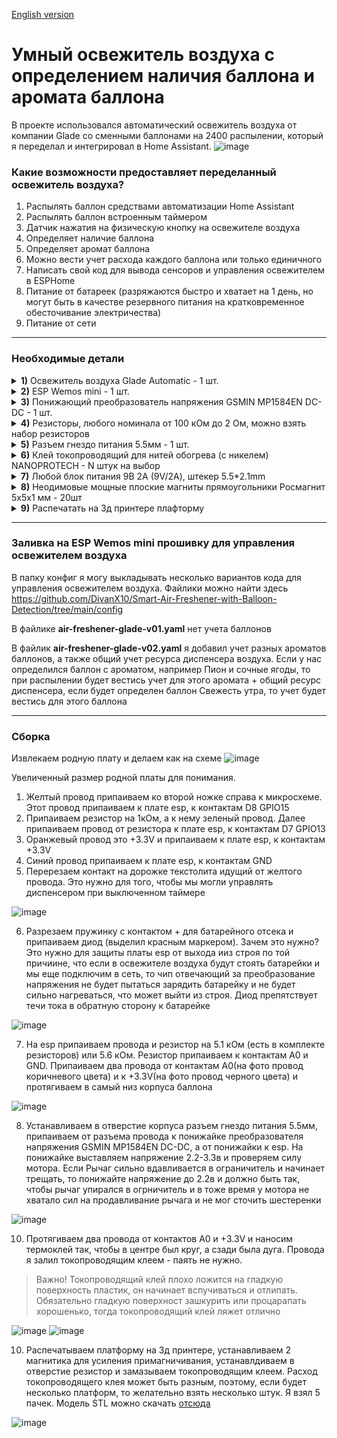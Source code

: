 [English version](https://github.com/DivanX10/Smart-Air-Freshener-with-Balloon-Detection/blob/main/README_EN.md)

# Умный освежитель воздуха с определением наличия баллона и аромата баллона

В проекте использовался автоматический освежитель воздуха от компании Glade со сменными баллонами на 2400 распылении, который я переделал и интегрировал в Home Assistant.
![image](https://user-images.githubusercontent.com/64090632/210274020-c190c6f2-04a1-47cf-8b0d-a1e1ef07811d.png)


### Какие возможности предоставляет переделанный освежитель воздуха?
1) Распылять баллон средствами автоматизации Home Assistant
2) Распылять баллон встроенным таймером 
3) Датчик нажатия на физическую кнопку на освежителе воздуха
4) Определяет наличие баллона
5) Определяет аромат баллона
6) Можно вести учет расхода каждого баллона или только единичного
7) Написать свой код для вывода сенсоров и управления освежителем в ESPHome
8) Питание от батареек (разряжаются быстро и хватает на 1 день, но могут быть в качестве резервного питания на кратковременное обесточивание электричества)
9) Питание от сети


---

### Необходимые детали

<details>
  <summary><b>1)</b> Освежитель воздуха Glade Automatic - 1 шт.</summary>
  
![image](https://user-images.githubusercontent.com/64090632/210275338-a8fec7c1-8eed-4a49-8b24-a9cbae35a92a.png)
</details>
<details>
  <summary><b>2)</b> ESP Wemos mini - 1 шт.</summary>
  
![image](https://user-images.githubusercontent.com/64090632/210275136-fc39e573-aa01-4fbe-ae14-a6298901a5f6.png)
</details>

<details>
  <summary><b>3)</b> Понижающий преобразователь напряжения GSMIN MP1584EN DC-DC - 1 шт.</summary>
  
![image](https://user-images.githubusercontent.com/64090632/210275257-8ff22857-6f0d-442b-9d0e-46a37332211f.png)
</details>

<details>
  <summary><b>4)</b> Резисторы, любого номинала от 100 кОм до 2 Ом, можно взять набор резисторов</summary>
  
![image](https://user-images.githubusercontent.com/64090632/210275290-bc112a78-67a6-4a23-9d01-e9ef3382d7b0.png)
</details>

<details>
  <summary><b>5)</b> Разъем гнездо питания 5.5мм - 1 шт.</summary>
  
![image](https://user-images.githubusercontent.com/64090632/210274879-f41c1f5a-a022-4f81-aa65-9595111f19fa.png)
</details>

<details>
  <summary><b>6)</b> Клей токопроводящий для нитей обогрева (с никелем) NANOPROTECH - N штук на выбор</summary>
  
![image](https://user-images.githubusercontent.com/64090632/210275453-94cdc468-aa54-40ab-9ec9-fdf4335e0812.png)
</details>

<details>
  <summary><b>7)</b> Любой блок питания 9В 2А (9V/2A), штекер 5.5*2.1mm</summary>
  
![image](https://user-images.githubusercontent.com/64090632/210275605-cd81f509-ec63-4d81-9459-8ff40caa6f0b.png)
</details>

<details>
  <summary><b>8)</b> Неодимовые мощные плоские магниты прямоугольники Росмагнит 5х5х1 мм - 20шт</summary>
  
![image](https://user-images.githubusercontent.com/64090632/210276697-9c7320e6-8819-46c7-978b-151042579ff6.png)
</details>

<details>
  <summary><b>9)</b> Распечатать на 3д принтере плафторму</summary>
  
![image](https://user-images.githubusercontent.com/64090632/210276971-7149593f-cffe-45b2-ae90-71349b066ec9.png)

</details>

---

### Заливка на ESP Wemos mini прошивку для управления освежителем воздуха

В папку конфиг я могу выкладывать несколько вариантов кода для управления освежителем воздуха. Файлики можно найти здесь https://github.com/DivanX10/Smart-Air-Freshener-with-Balloon-Detection/tree/main/config

В файлике **air-freshener-glade-v01.yaml** нет учета баллонов

В файлик **air-freshener-glade-v02.yaml** я добавил учет разных ароматов баллонов, а также общий учет ресурса диспенсера воздуха. Если у нас определился баллон с ароматом, например Пион и сочные ягоды, то при распылении будет вестись учет для этого аромата + общий ресурс диспенсера, если будет определен баллон Свежесть утра, то учет будет вестись для этого баллона

---

### Сборка

Извлекаем родную плату и делаем как на схеме
![image](https://user-images.githubusercontent.com/64090632/210275692-ac4eafeb-6fe4-436b-8851-254242e53015.png)

Увеличенный размер родной платы для понимания.
1) Желтый провод припаиваем ко второй ножке справа к микросхеме. Этот провод припаиваем к плате esp, к контактам D8 GPIO15 
2) Припаиваем резистор на 1кОм, а к нему зеленый провод. Далее припаиваем провод от резистора к плате esp, к контактам D7 GPIO13
3) Оранжевый провод это +3.3V и припаиваем к плате esp, к контактам +3.3V
4) Синий провод припаиваем к плате esp, к контактам GND
5) Перерезаем контакт на дорожке текстолита идущий от желтого провода. Это нужно для того, чтобы мы могли управлять диспенсером при выключенном таймере

![image](https://user-images.githubusercontent.com/64090632/210275721-a08a3a74-0b19-419d-b336-99912dc7a1f0.png)

6) Разрезаем пружинку с контактом + для батарейного отсека и припаиваем диод (выделил красным маркером). Зачем это нужно? Это нужно для защиты платы esp от выхода ииз строя по той причиине, что если в освежителе воздуха будут стоять батарейки и мы еще подключим в сеть, то чип отвечающий за преобразование напряжения не будет пытаться зарядить батарейку и не будет сильно нагреваться, что может выйти из строя. Диод препятствует течи тока в обратную сторону к батарейке 

![image](https://user-images.githubusercontent.com/64090632/210277101-1be5b60b-3c46-44ad-9fe9-774a9652f727.png)

7) На esp припаиваем провода и резистор на 5.1 кОм (есть в комплекте резисторов) или 5.6 кОм. Резистор припаиваем к контактам A0 и GND. Припаиваем два провода от контактам A0(на фото провод коричневого цвета) и к +3.3V(на фото провод черного цвета) и протягиваем в самый низ корпуса баллона

![image](https://user-images.githubusercontent.com/64090632/210277241-fe4dfb8f-bc95-4cc8-bb74-df4d2110848c.png)

8) Устанавливаем в отверстие корпуса разъем гнездо питания 5.5мм, припаиваем от разъема провода к понижайке преобразователя напряжения GSMIN MP1584EN DC-DC, а от понижайки к esp. На понижайке выставляем напряжение 2.2-3.3в и проверяем силу мотора. Если Рычаг сильно вдавливается в ограничитель и начинает трещать, то понижайте напряжение до 2.2в и должно быть так, чтобы рычаг упирался в огрничитель и в тоже время у мотора не хватало сил на продавливание рычага и не мог сточить шестеренки

![image](https://user-images.githubusercontent.com/64090632/210278174-10582517-9206-448b-834d-a3b9750d9eb2.png)

10) Протягиваем два провода от контактов A0 и +3.3V и наносим термоклей так, чтобы в центре был круг, а сзади была дуга. Провода я залил токопроводящим клеем - паять не нужно. 
> Важно! Токопроводящий клей плохо ложится на гладкую поверхность пластик, он начинает вспучиваться и отлипать. Обязательно гладкую поверхност зашкурить или процарапать хорошенько, тогда токопроводящий клей ляжет отлично

![image](https://user-images.githubusercontent.com/64090632/210277467-12c2e240-952f-4ab6-b7bf-b121e80a0ca5.png)
![image](https://user-images.githubusercontent.com/64090632/210277657-3d1cc3c7-f971-48de-bc78-308dd1ec1f5b.png)

10) Распечатываем платформу на 3д принтере, устанавливаем 2 магнитика для усиления примагничивания, устанавлдиваем в отверстие резистор и замазываем токопроводящим клеем. Расход токопроводящего клея может быть разным, поэтому, если будет несколько платформ, то желательно взять несколько штук. Я взял 5 пачек. Модель STL можно скачать [отсюда](https://www.thingiverse.com/thing:5762367)

![image](https://user-images.githubusercontent.com/64090632/210278033-ac35a90f-8700-4062-8e59-537360ee1ea5.png)





